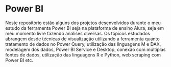 # Power BI
Neste repositório estão alguns dos projetos desenvolvidos durante o meu estudo da ferramenta Power BI seja na plataforma de ensino Alura, seja em meu momento livre fazendo análises diversas. Os tópicos estudados abrangem desde técnicas de visualização utilizando a ferramenta quanto tratamento de dados no Power Query, utilização das linguagens M e DAX, modelagem dos dados, Power BI Service e Desktop, conexão com múltiplas fontes de dados, utilização das linguagens R e Python, web scraping com Power BI etc.
